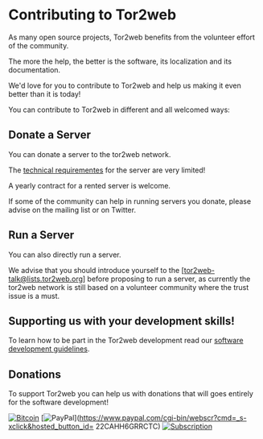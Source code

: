 # Contributing to Tor2web
As many open source projects, Tor2web benefits from the volunteer effort of the community.

The more the help, the better is the software, its localization and its documentation.

We'd love for you to contribute to Tor2web and help us making it even better than it is today!

You can contribute to Tor2web in different and all welcomed ways:

## Donate a Server

You can donate a server to the tor2web network.

The [technical requirementes](https://github.com/globaleaks/Tor2web/wiki/Technical-Requirements) for the server are very limited!

A yearly contract for a rented server is welcome.

If some of the community can help in running servers you donate, please advise on the mailing list or on Twitter.

## Run a Server

You can also directly run a server.

We advise that you should introduce yourself to the [tor2web-talk@lists.tor2web.org] before proposing to run a server, as currently the tor2web network is still based on a volunteer community where the trust issue is a must.

## Supporting us with your development skills!
To learn how to be part in the Tor2web development read our [software development guidelines](https://github.com/globaleaks/Tor2web/wiki#software-development).

## Donations
To support Tor2web you can help us with donations that will goes entirely for the software development!

[![Bitcoin](https://bitpay.com/img/donate-button-sm.png)](https://www.globaleaks.org/bitcoin.html) 
[![PayPal](https://www.paypalobjects.com/en_US/i/btn/x-click-butcc-donate.gif)](https://www.paypal.com/cgi-bin/webscr?cmd=_s-xclick&hosted_button_id= 22CAHH6GRRCTC)
[![Subscription](https://www.paypalobjects.com/en_US/i/btn/btn_subscribeCC_LG.gif)](https://globaleaks.org/paypal.html)
